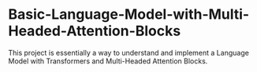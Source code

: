 # Basic-Language-Model-with-Multi-Headed-Attention-Blocks
This project is essentially a way to understand and implement a Language Model with Transformers and Multi-Headed Attention Blocks. 
